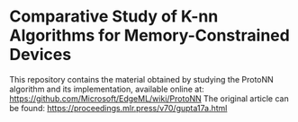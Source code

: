 # Comparative Study of K-nn Algorithms for Memory-Constrained Devices

This repository contains the material obtained by studying the ProtoNN algorithm and its implementation, available online at: https://github.com/Microsoft/EdgeML/wiki/ProtoNN
The original article can be found: https://proceedings.mlr.press/v70/gupta17a.html
